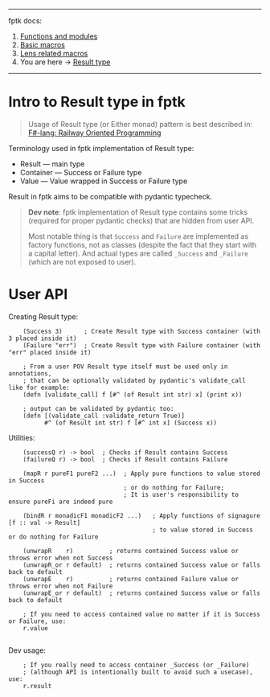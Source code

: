 
---
fptk docs:
1. [Functions and modules](https://github.com/rmnavr/fptk/blob/main/docs/functions.md)
2. [Basic macros](https://github.com/rmnavr/fptk/blob/main/docs/macros.md)
3. [Lens related macros](https://github.com/rmnavr/fptk/blob/main/docs/lens.md)
4. You are here -> [Result type](https://github.com/rmnavr/fptk/blob/main/docs/resultM.md)
---

# Intro to Result type in fptk

> Usage of Result type (or Either monad) pattern is best described in:
> [F#-lang: Railway Oriented Programming](https://fsharpforfunandprofit.com/rop/)

Terminology used in fptk implementation of Result type:
- Result — main type
- Container — Success or Failure type
- Value — Value wrapped in Success or Failure type

Result in fptk aims to be compatible with pydantic typecheck.

> **Dev note**:
> fptk implementation of Result type contains some tricks
> (required for proper pydantic checks) that are hidden from user API.
> 
> Most notable thing is that `Success` and `Failure` are
> implemented as factory functions, not as classes (despite the fact that they start with a capital letter).
> And actual types are called `_Success` and `_Failure` (which are not exposed to user).

# User API

Creating Result type:
```hy
    (Success 3)      ; Create Result type with Success container (with 3 placed inside it)
    (Failure "err")  ; Create Result type with Failure container (with "err" placed inside it)

    ; From a user POV Result type itself must be used only in annotations,
    ; that can be optionally validated by pydantic's validate_call like for example:
    (defn [validate_call] f [#^ (of Result int str) x] (print x))

    ; output can be validated by pydantic too:
    (defn [(validate_call :validate_return True)]
          #^ (of Result int str) f [#^ int x] (Success x))
```

Utilities:
```hy
    (successQ r) -> bool  ; Checks if Result contains Success
    (failureQ r) -> bool  ; Checks if Result contains Failure

    (mapR r pureF1 pureF2 ...)  ; Apply pure functions to value stored in Success
                                ; or do nothing for Failure;
                                ; It is user's responsibility to ensure pureFi are indeed pure

    (bindR r monadicF1 monadicF2 ...)   ; Apply functions of signagure [f :: val -> Result]
                                        ; to value stored in Success or do nothing for Failure

    (unwrapR    r)          ; returns contained Success value or throws error when not Success
    (unwrapR_or r default)  ; returns contained Success value or falls back to default
    (unwrapE    r)          ; returns contained Failure value or throws error when not Failure
    (unwrapE_or r default)  ; returns contained Success value or falls back to default

    ; If you need to access contained value no matter if it is Success or Failure, use:
    r.value


```

Dev usage:
```hy
    ; If you really need to access container _Success (or _Failure) 
    ; (although API is intentionally built to avoid such a usecase), use:
    r.result
```

